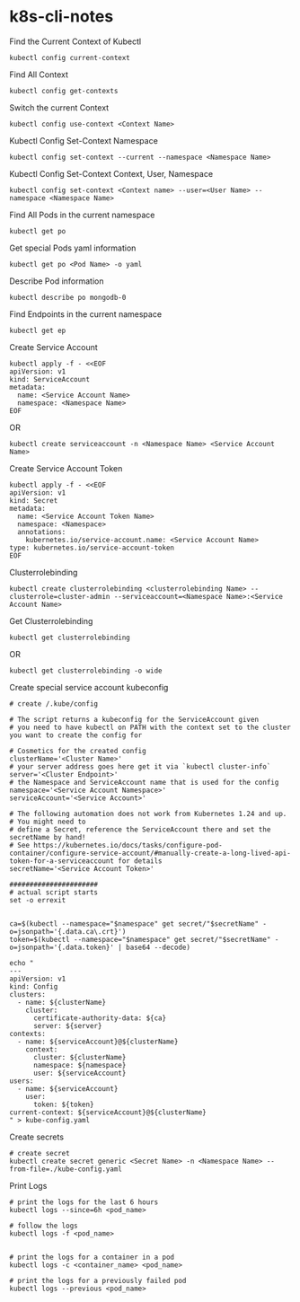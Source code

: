# k8s-cli-notes

Find the Current Context of Kubectl 
```
kubectl config current-context
```

Find All Context
```
kubectl config get-contexts

```

Switch the current Context
```
kubectl config use-context <Context Name>
```


Kubectl Config Set-Context Namespace
```
kubectl config set-context --current --namespace <Namespace Name>
```

Kubectl Config Set-Context Context, User, Namespace
```
kubectl config set-context <Context name> --user=<User Name> --namespace <Namespace Name>
```

Find All Pods in the current namespace
```
kubectl get po
```

Get special Pods yaml information
```
kubectl get po <Pod Name> -o yaml
```

Describe Pod information
```
kubectl describe po mongodb-0
```

Find Endpoints in the current namespace
```
kubectl get ep 
```

Create Service Account
```
kubectl apply -f - <<EOF
apiVersion: v1
kind: ServiceAccount
metadata:
  name: <Service Account Name>
  namespace: <Namespace Name>
EOF
```
OR
```
kubectl create serviceaccount -n <Namespace Name> <Service Account Name>
```

Create Service Account Token
```
kubectl apply -f - <<EOF
apiVersion: v1
kind: Secret
metadata:
  name: <Service Account Token Name>
  namespace: <Namespace>
  annotations:
    kubernetes.io/service-account.name: <Service Account Name> 
type: kubernetes.io/service-account-token
EOF
```

Clusterrolebinding 
```
kubectl create clusterrolebinding <clusterrolebinding Name> --clusterrole=cluster-admin --serviceaccount=<Namespace Name>:<Service Account Name>
```

Get Clusterrolebinding
```
kubectl get clusterrolebinding 
```
OR
```
kubectl get clusterrolebinding -o wide
```


Create special service account kubeconfig

```
# create /.kube/config

# The script returns a kubeconfig for the ServiceAccount given
# you need to have kubectl on PATH with the context set to the cluster you want to create the config for

# Cosmetics for the created config
clusterName='<Cluster Name>'
# your server address goes here get it via `kubectl cluster-info`
server='<Cluster Endpoint>'
# the Namespace and ServiceAccount name that is used for the config
namespace='<Service Account Namespace>'
serviceAccount='<Service Account>'

# The following automation does not work from Kubernetes 1.24 and up.
# You might need to
# define a Secret, reference the ServiceAccount there and set the secretName by hand!
# See https://kubernetes.io/docs/tasks/configure-pod-container/configure-service-account/#manually-create-a-long-lived-api-token-for-a-serviceaccount for details
secretName='<Service Account Token>'

######################
# actual script starts
set -o errexit


ca=$(kubectl --namespace="$namespace" get secret/"$secretName" -o=jsonpath='{.data.ca\.crt}')
token=$(kubectl --namespace="$namespace" get secret/"$secretName" -o=jsonpath='{.data.token}' | base64 --decode)

echo "
---
apiVersion: v1
kind: Config
clusters:
  - name: ${clusterName}
    cluster:
      certificate-authority-data: ${ca}
      server: ${server}
contexts:
  - name: ${serviceAccount}@${clusterName}
    context:
      cluster: ${clusterName}
      namespace: ${namespace}
      user: ${serviceAccount}
users:
  - name: ${serviceAccount}
    user:
      token: ${token}
current-context: ${serviceAccount}@${clusterName}
" > kube-config.yaml
```


Create secrets
```
# create secret
kubectl create secret generic <Secret Name> -n <Namespace Name> --from-file=./kube-config.yaml
```

Print Logs
```
# print the logs for the last 6 hours
kubectl logs --since=6h <pod_name>

# follow the logs
kubectl logs -f <pod_name>


# print the logs for a container in a pod
kubectl logs -c <container_name> <pod_name>

# print the logs for a previously failed pod
kubectl logs --previous <pod_name>
```